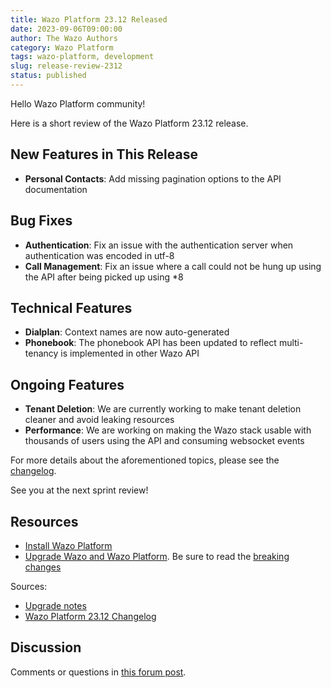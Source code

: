 ```yaml
---
title: Wazo Platform 23.12 Released
date: 2023-09-06T09:00:00
author: The Wazo Authors
category: Wazo Platform
tags: wazo-platform, development
slug: release-review-2312
status: published
---
```


Hello Wazo Platform community!

Here is a short review of the Wazo Platform 23.12 release.

## New Features in This Release
- **Personal Contacts**: Add missing pagination options to the API documentation

## Bug Fixes
- **Authentication**: Fix an issue with the authentication server when authentication was encoded in utf-8
- **Call Management**: Fix an issue where a call could not be hung up using the API after being picked up using *8<exten>

## Technical Features
- **Dialplan**: Context names are now auto-generated
- **Phonebook**: The phonebook API has been updated to reflect multi-tenancy is implemented in other Wazo API

## Ongoing Features
- **Tenant Deletion**: We are currently working to make tenant deletion cleaner and avoid leaking resources
- **Performance**: We are working on making the Wazo stack usable with thousands of users using the API and consuming websocket events


For more details about the aforementioned topics, please see the [changelog](https://wazo-dev.atlassian.net/issues/?jql=project%3DWAZO%20AND%20fixVersion%3D23.12).

See you at the next sprint review!

## Resources

- [Install Wazo Platform](/use-cases)
- [Upgrade Wazo and Wazo Platform](/uc-doc/upgrade/). Be sure to read the
  [breaking changes](/uc-doc/upgrade/upgrade_notes#23-12)

Sources:

- [Upgrade notes](/uc-doc/upgrade/upgrade_notes#23-12)
- [Wazo Platform 23.12 Changelog](https://wazo-dev.atlassian.net/issues/?jql=project%3DWAZO%20AND%20fixVersion%3D23.12)

## Discussion

Comments or questions in
[this forum post](https://wazo-platform.discourse.group/t/blog-wazo-platform-23-12-released).
